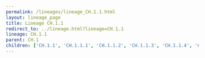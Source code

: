 ```yaml
---
permalink: /lineages/lineage_CH.1.1.html
layout: lineage_page
title: Lineage CH.1.1
redirect_to: ../lineage.html?lineage=CH.1.1
lineage: CH.1.1
parent: CH.1
children: ['CH.1.1', 'CH.1.1.1', 'CH.1.1.2', 'CH.1.1.3', 'CH.1.1.4', 'CH.1.1.5', 'CH.1.1.6', 'CH.1.1.7', 'CH.1.1.8', 'CH.1.1.9', 'CH.1.1.10', 'CH.1.1.11', 'CH.1.1.12', 'CH.1.1.13', 'CH.1.1.14', 'CH.1.1.15', 'CH.1.1.16', 'CH.1.1.17', 'CH.1.1.18', 'CH.1.1.19', 'CH.1.1.20', 'CH.1.1.21', 'CH.1.1.22']
---
```

